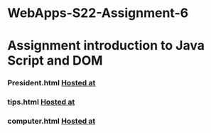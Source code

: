 # WebApps-S22-Assignment-6
# Assignment introduction to Java Script and DOM
### President.html [Hosted at](https://44-563-web-apps-s22.github.io/webapps-s22-assignment-6-s546553/president.html)
### tips.html [Hosted at](https://44-563-web-apps-s22.github.io/webapps-s22-assignment-6-s546553/tips.html)
### computer.html [Hosted at](https://44-563-web-apps-s22.github.io/webapps-s22-assignment-6-s546553/computer.html)